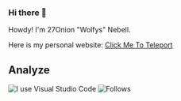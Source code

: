 ### Hi there 👋

Howdy! I'm 27Onion "Wolfys" Nebell.

Here is my personal website: [Click Me To Teleport](https://onion108.github.io/)

## Analyze
![I use Visual Studio Code](https://img.shields.io/badge/Editor-VSCode-pink?style=for-the-badge)
![Follows](https://img.shields.io/github/followers/onion108?style=for-the-badge)

